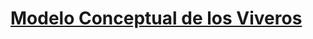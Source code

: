 # [Modelo Conceptual de los Viveros](https://drive.google.com/file/d/1i1TiPqgiN8kwhlv9g3Dc_ExhJtiuJxhy/view?usp=sharing)
